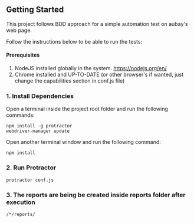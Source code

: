 ## Getting Started

This project follows BDD approach for a simple automation test on aubay's web page.

Follow the instructions below to be able to run the tests:

#### Prerequisites

1. NodeJS installed globally in the system. https://nodejs.org/en/
2. Chrome installed and UP-TO-DATE (or other browser's if wanted, just change the capabilities section in conf.js file)

### 1. Install Dependencies

Open a terminal inside the project root folder and run the following commands:

```
npm install -g protractor
webdriver-manager update
```
Open another terminal window and run the following command:

```
npm install
```

### 2. Run Protractor

```
protractor conf.js
```

### 3. The reports are being be created inside reports folder after execution

```
/*/reports/
```
